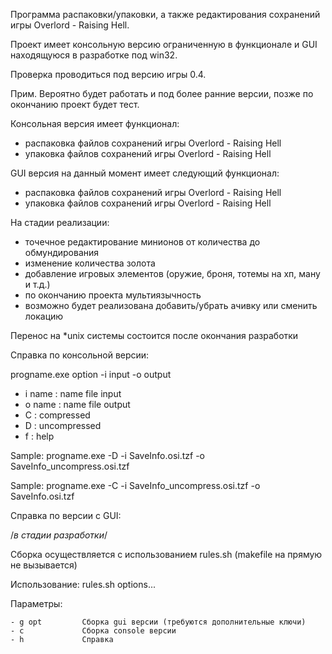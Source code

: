 Программа распаковки/упаковки, а также редактирования сохранений игры Overlord - Raising Hell.

Проект имеет консольную версию ограниченную в функционале и GUI находящуюся в разработке под win32.

Проверка проводиться под версию игры 0.4. 

Прим. Вероятно будет работать и под более ранние версии, позже по окончанию проект будет тест.

Консольная версия имеет функционал:
- распаковка файлов сохранений игры Overlord - Raising Hell
- упаковка файлов сохранений игры Overlord - Raising Hell

GUI версия на данный момент имеет следующий функционал:
- распаковка файлов сохранений игры Overlord - Raising Hell
- упаковка файлов сохранений игры Overlord - Raising Hell

На стадии реализации:
- точечное редактирование минионов от количества до обмундирования
- изменение количества золота
- добавление игровых элементов (оружие, броня, тотемы на хп, ману и т.д.)
- по окончанию проекта мультиязычность
- возможно будет реализована добавить/убрать ачивку или сменить локацию

Перенос на *unix системы состоится после окончания разработки


Справка по консольной версии:

progname.exe option -i input -o output 

- i name 	: name file input
- o name 	: name file output
- C 			: compressed
- D 			: uncompressed
- f 			: help

Sample: progname.exe -D -i SaveInfo.osi.tzf -o SaveInfo_uncompress.osi.tzf

Sample: progname.exe -C -i SaveInfo_uncompress.osi.tzf -o SaveInfo.osi.tzf


Справка по версии c GUI:

/*в стадии разработки*/

Сборка осуществляется с использованием rules.sh (makefile на прямую не вызывается)

Использование: rules.sh options...

Параметры:

	- g opt			Cборка gui версии (требуются дополнительные ключи)
	- c				Cборка console версии
	- h				Справка